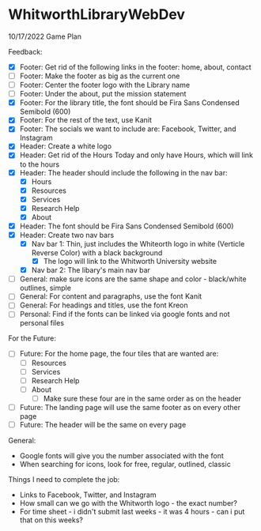 # WhitworthLibraryWebDev

10/17/2022 Game Plan

Feedback:
- [x] Footer: Get rid of the following links in the footer: home, about, contact
- [ ] Footer: Make the footer as big as the current one
- [ ] Footer: Center the footer logo with the Library name
- [ ] Footer: Under the about, put the mission statement
- [x] Footer: For the library title, the font should be Fira Sans Condensed Semibold (600)
- [x] Footer: For the rest of the text, use Kanit
- [x] Footer: The socials we want to include are: Facebook, Twitter, and Instagram
- [x] Header: Create a white logo
- [x] Header: Get rid of the Hours Today and only have Hours, which will link to the hours
- [x] Header: The header should include the following in the nav bar: 
  - [x] Hours
  - [x] Resources
  - [x] Services
  - [x] Research Help
  - [x] About
- [x] Header: The font should be Fira Sans Condensed Semibold (600)
- [x] Header: Create two nav bars
  - [x] Nav bar 1: Thin, just includes the Whiteorth logo in white (Verticle Reverse Color) with a black background 
    - [x] The logo will link to the Whitworth University website 
  - [x] Nav bar 2: The libary's main nav bar 
- [ ] General: make sure icons are the same shape and color - black/white outlines, simple
- [ ] General: For content and paragraphs, use the font Kanit
- [ ] General: For headings and titles, use the font Kreon
- [ ] Personal: Find if the fonts can be linked via google fonts and not personal files

For the Future:
- [ ] Future: For the home page, the four tiles that are wanted are:
  - [ ] Resources
  - [ ] Services
  - [ ] Research Help
  - [ ] About
    - [ ] Make sure these four are in the same order as on the header
- [ ] Future: The landing page will use the same footer as on every other page
- [ ] Future: The header will be the same on every page

General:
- Google fonts will give you the number associated with the font
- When searching for icons, look for free, regular, outlined, classic


Things I need to complete the job:
- Links to Facebook, Twitter, and Instagram
- How small can we go with the Whitworth logo - the exact number?
- For time sheet - i didn't submit last weeks - it was 4 hours - can i put that on this weeks? 